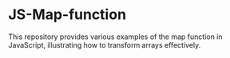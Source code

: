 # JS-Map-function
This repository provides various examples of the map function in JavaScript, illustrating how to transform arrays effectively.
